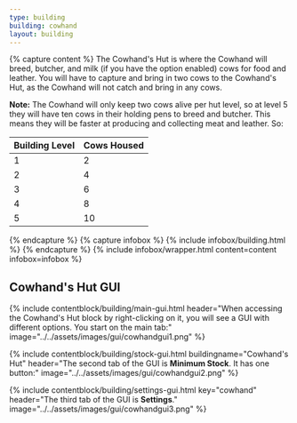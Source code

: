 ```yaml
---
type: building
building: cowhand
layout: building
---
```

{% capture content %}
The Cowhand's Hut is where the Cowhand will breed, butcher, and milk (if you have the option enabled) cows for food and leather. You will have to capture and bring in two cows to the Cowhand's Hut, as the Cowhand will not catch and bring in any cows.

**Note:** The Cowhand will only keep two cows alive per hut level, so at level 5 they will have ten cows in their holding pens to breed and butcher. This means they will be faster at producing and collecting meat and leather. So:


| Building Level | Cows Housed |
| -------------- | ----------- |
| 1              | 2           |
| 2              | 4           |
| 3              | 6           |
| 4              | 8           |
| 5              | 10          |
{% endcapture %}
{% capture infobox %}
{% include infobox/building.html %}
{% endcapture %}
{% include infobox/wrapper.html content=content infobox=infobox %}

## Cowhand's Hut GUI

{% include contentblock/building/main-gui.html header="When accessing the Cowhand's Hut block by right-clicking on it, you will see a GUI with different options. You start on the main tab:" image="../../assets/images/gui/cowhandgui1.png" %}

{% include contentblock/building/stock-gui.html buildingname="Cowhand's Hut" header="The second tab of the GUI is <strong>Minimum Stock</strong>. It has one button:" image="../../assets/images/gui/cowhandgui2.png" %}

{% include contentblock/building/settings-gui.html key="cowhand" header="The third tab of the GUI is <strong>Settings</strong>." image="../../assets/images/gui/cowhandgui3.png" %}